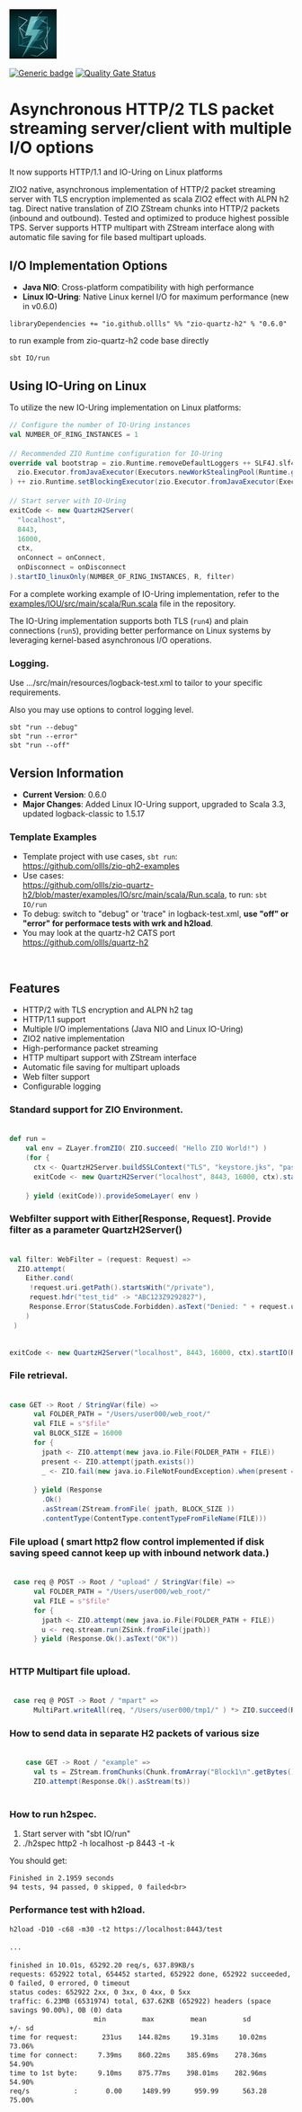 <img src="quartz-h2.jpeg" width="84" title="quartz-h2"/>

[![Generic badge](https://img.shields.io/badge/zio--quartz--h2-0.6.0-blue)](https://repo1.maven.org/maven2/io/github/ollls/zio-quartz-h2_3/0.6.0)
[![Quality Gate Status](https://sonarcloud.io/api/project_badges/measure?project=ollls_zio-quartz-h2&metric=alert_status)](https://sonarcloud.io/summary/new_code?id=ollls_zio-quartz-h2)

# Asynchronous HTTP/2 TLS packet streaming server/client with multiple I/O options
It now supports HTTP/1.1 and IO-Uring on Linux platforms

ZIO2 native, asynchronous implementation of HTTP/2 packet streaming server with TLS encryption implemented as scala ZIO2 effect with ALPN h2 tag. Direct native translation of ZIO ZStream chunks into HTTP/2 packets (inbound and outbound). Tested and optimized to produce highest possible TPS. Server supports HTTP multipart with ZStream interface along with automatic file saving for file based multipart uploads.

## I/O Implementation Options

- **Java NIO**: Cross-platform compatibility with high performance
- **Linux IO-Uring**: Native Linux kernel I/O for maximum performance (new in v0.6.0)

``` 
libraryDependencies += "io.github.ollls" %% "zio-quartz-h2" % "0.6.0"
```

to run example from zio-quartz-h2 code base directly

```
sbt IO/run
```

## Using IO-Uring on Linux

To utilize the new IO-Uring implementation on Linux platforms:

```scala
// Configure the number of IO-Uring instances
val NUMBER_OF_RING_INSTANCES = 1

// Recommended ZIO Runtime configuration for IO-Uring
override val bootstrap = zio.Runtime.removeDefaultLoggers ++ SLF4J.slf4j ++ zio.Runtime.setExecutor(
  zio.Executor.fromJavaExecutor(Executors.newWorkStealingPool(Runtime.getRuntime().availableProcessors() - NUMBER_OF_RING_INSTANCES))
) ++ zio.Runtime.setBlockingExecutor(zio.Executor.fromJavaExecutor(Executors.newCachedThreadPool()))

// Start server with IO-Uring
exitCode <- new QuartzH2Server(
  "localhost",
  8443,
  16000,
  ctx,
  onConnect = onConnect,
  onDisconnect = onDisconnect
).startIO_linuxOnly(NUMBER_OF_RING_INSTANCES, R, filter)
```

For a complete working example of IO-Uring implementation, refer to the [examples/IOU/src/main/scala/Run.scala](https://github.com/ollls/zio-quartz-h2/blob/master/examples/IOU/src/main/scala/Run.scala) file in the repository.

The IO-Uring implementation supports both TLS (`run4`) and plain connections (`run5`), providing better performance on Linux systems by leveraging kernel-based asynchronous I/O operations.

### Logging.

Use .../src/main/resources/logback-test.xml to tailor to your specific requirements.

Also you may use options to control logging level.
```
sbt "run --debug"
sbt "run --error"
sbt "run --off"
```

## Version Information

- **Current Version**: 0.6.0
- **Major Changes**: Added Linux IO-Uring support, upgraded to Scala 3.3, updated logback-classic to 1.5.17

### Template Examples
* Template project with use cases, `sbt run`:<br>https://github.com/ollls/zio-qh2-examples
* Use cases:<br> https://github.com/ollls/zio-quartz-h2/blob/master/examples/IO/src/main/scala/Run.scala, to run: `sbt IO/run`
* To debug: switch to "debug" or 'trace" in logback-test.xml, **use "off" or "error" for performace tests with wrk and h2load**. 
* You may look at the quartz-h2 CATS port https://github.com/ollls/quartz-h2
<br>

## Features

- HTTP/2 with TLS encryption and ALPN h2 tag
- HTTP/1.1 support
- Multiple I/O implementations (Java NIO and Linux IO-Uring)
- ZIO2 native implementation
- High-performance packet streaming
- HTTP multipart support with ZStream interface
- Automatic file saving for multipart uploads
- Web filter support
- Configurable logging

### Standard support for ZIO Environment.

```scala

def run =
    val env = ZLayer.fromZIO( ZIO.succeed( "Hello ZIO World!") )
    (for {
      ctx <- QuartzH2Server.buildSSLContext("TLS", "keystore.jks", "password")
      exitCode <- new QuartzH2Server("localhost", 8443, 16000, ctx).startIO(R, filter, sync = false)

    } yield (exitCode)).provideSomeLayer( env )

```

### Webfilter support with Either[Response, Request]. Provide filter as a parameter QuartzH2Server()

```scala

val filter: WebFilter = (request: Request) =>
  ZIO.attempt(
    Either.cond(
     !request.uri.getPath().startsWith("/private"),
     request.hdr("test_tid" -> "ABC123Z9292827"),
     Response.Error(StatusCode.Forbidden).asText("Denied: " + request.uri.getPath())
    )
 )    
```

```scala

exitCode <- new QuartzH2Server("localhost", 8443, 16000, ctx).startIO(R, filter, sync = false)

```

### File retrieval.

```scala 

case GET -> Root / StringVar(file) =>
      val FOLDER_PATH = "/Users/user000/web_root/"
      val FILE = s"$file"
      val BLOCK_SIZE = 16000
      for {
        jpath <- ZIO.attempt(new java.io.File(FOLDER_PATH + FILE))
        present <- ZIO.attempt(jpath.exists())
        _ <- ZIO.fail(new java.io.FileNotFoundException).when(present == false)

      } yield (Response
        .Ok()
        .asStream(ZStream.fromFile( jpath, BLOCK_SIZE ))
        .contentType(ContentType.contentTypeFromFileName(FILE)))

```

### File upload ( smart http2 flow control implemented if disk saving speed cannot keep up with inbound network data.) 

```scala 

 case req @ POST -> Root / "upload" / StringVar(file) =>
      val FOLDER_PATH = "/Users/user000/web_root/"
      val FILE = s"$file"
      for {
        jpath <- ZIO.attempt(new java.io.File(FOLDER_PATH + FILE))
        u <- req.stream.run(ZSink.fromFile(jpath))
      } yield (Response.Ok().asText("OK"))
        
```        
### HTTP Multipart file upload.

```scala

 case req @ POST -> Root / "mpart" =>
      MultiPart.writeAll(req, "/Users/user000/tmp1/" ) *> ZIO.succeed(Response.Ok())

```

### How to send data in separate H2 packets of various size

```scala 

    case GET -> Root / "example" =>
      val ts = ZStream.fromChunks(Chunk.fromArray("Block1\n".getBytes()), Chunk.fromArray("Block22\n".getBytes()))
      ZIO.attempt(Response.Ok().asStream(ts))
      
````      

### How to run h2spec.

1. Start server with "sbt IO/run"<br>
2. ./h2spec http2 -h localhost -p 8443 -t -k<br>

You should get:
```
Finished in 2.1959 seconds
94 tests, 94 passed, 0 skipped, 0 failed<br>
```
### Performance test with h2load.

```
h2load -D10 -c68 -m30 -t2 https://localhost:8443/test

...

finished in 10.01s, 65292.20 req/s, 637.89KB/s
requests: 652922 total, 654452 started, 652922 done, 652922 succeeded, 0 failed, 0 errored, 0 timeout
status codes: 652922 2xx, 0 3xx, 0 4xx, 0 5xx
traffic: 6.23MB (6531974) total, 637.62KB (652922) headers (space savings 90.00%), 0B (0) data
                     min         max         mean         sd        +/- sd
time for request:      231us    144.82ms     19.31ms     10.02ms    73.06%
time for connect:     7.39ms    860.22ms    385.69ms    278.36ms    54.90%
time to 1st byte:     9.10ms    875.77ms    398.01ms    282.96ms    54.90%
req/s           :       0.00     1489.99      959.99      563.28    75.00%
